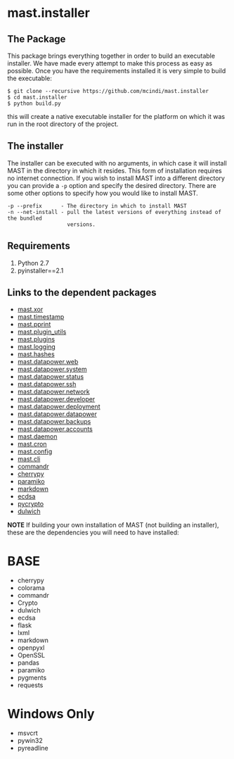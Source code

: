 # mast.installer

## The Package

This package brings everything together in order to build an executable
installer. We have made every attempt to make this process as easy as
possible. Once you have the requirements installed it is very simple
to build the executable:

```
$ git clone --recursive https://github.com/mcindi/mast.installer
$ cd mast.installer
$ python build.py
```

this will create a native executable installer for the platform on which it
was run in the root directory of the project.

## The installer

The installer can be executed with no arguments, in which case it will install
MAST in the directory in which it resides. This form of installation requires
no internet connection. If you wish to install MAST into a different directory
you can provide a `-p` option and specify the desired directory. There are
some other options to specify how you would like to install MAST.

```
-p --prefix      - The directory in which to install MAST
-n --net-install - pull the latest versions of everything instead of the bundled
                   versions.
```

## Requirements

1. Python 2.7
2. pyinstaller==2.1

## Links to the dependent packages

* [mast.xor](https://github.com/mcindi/mast.xor)
* [mast.timestamp](https://github.com/mcindi/mast.timestamp)
* [mast.pprint](https://github.com/mcindi/mast.pprint)
* [mast.plugin_utils](https://github.com/mcindi/mast.plugin_utils)
* [mast.plugins](https://github.com/mcindi/mast.plugins)
* [mast.logging](https://github.com/mcindi/mast.logging)
* [mast.hashes](https://github.com/mcindi/mast.hashes)
* [mast.datapower.web](https://github.com/mcindi/mast.datapower.web)
* [mast.datapower.system](https://github.com/mcindi/mast.datapower.system)
* [mast.datapower.status](https://github.com/mcindi/mast.datapower.status)
* [mast.datapower.ssh](https://github.com/mcindi/mast.datapower.ssh)
* [mast.datapower.network](https://github.com/mcindi/mast.datapower.network)
* [mast.datapower.developer](https://github.com/mcindi/mast.datapower.developer)
* [mast.datapower.deployment](https://github.com/mcindi/mast.datapower.deployment)
* [mast.datapower.datapower](https://github.com/mcindi/mast.datapower.datapower)
* [mast.datapower.backups](https://github.com/mcindi/mast.datapower.backups)
* [mast.datapower.accounts](https://github.com/mcindi/mast.datapower.accounts)
* [mast.daemon](https://github.com/mcindi/mast.daemon)
* [mast.cron](https://github.com/mcindi/mast.cron)
* [mast.config](https://github.com/mcindi/mast.config)
* [mast.cli](https://github.com/mcindi/mast.cli)
* [commandr](https://github.com/tellapart/commandr)
* [cherrypy](https://github.com/cherrypy/cherrypy)
* [paramiko](https://github.com/paramiko/paramiko)
* [markdown](https://github.com/waylan/Python-Markdown)
* [ecdsa](https://github.com/warner/python-ecdsa)
* [pycrypto](https://github.com/dlitz/pycrypto)
* [dulwich](https://www.dulwich.io/)

__NOTE__ If building your own installation of MAST (not building an installer),
these are the dependencies you will need to have installed:

BASE
====
* cherrypy
* colorama
* commandr
* Crypto
* dulwich
* ecdsa
* flask
* lxml
* markdown
* openpyxl
* OpenSSL
* pandas
* paramiko
* pygments
* requests

Windows Only
============
* msvcrt
* pywin32
* pyreadline
